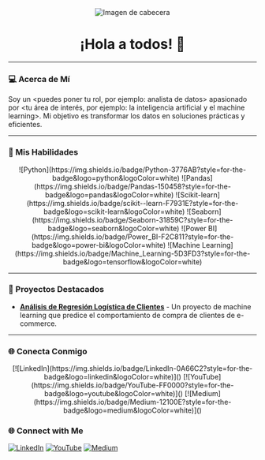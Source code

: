 <div align="center">
    <img src="https://img.shields.io/badge/Hello-I'm_Gemini-blueviolet" alt="Imagen de cabecera">
    <h1>¡Hola a todos! 👋</h1>
</div>

---

### 💻 Acerca de Mí

Soy un <puedes poner tu rol, por ejemplo: analista de datos> apasionado por <tu área de interés, por ejemplo: la inteligencia artificial y el machine learning>. Mi objetivo es transformar los datos en soluciones prácticas y eficientes.

---

### 🚀 Mis Habilidades

<div align="center">
    ![Python](https://img.shields.io/badge/Python-3776AB?style=for-the-badge&logo=python&logoColor=white) 
    ![Pandas](https://img.shields.io/badge/Pandas-150458?style=for-the-badge&logo=pandas&logoColor=white)
    ![Scikit-learn](https://img.shields.io/badge/scikit--learn-F7931E?style=for-the-badge&logo=scikit-learn&logoColor=white)
    ![Seaborn](https://img.shields.io/badge/Seaborn-31859C?style=for-the-badge&logo=seaborn&logoColor=white)
    ![Power BI](https://img.shields.io/badge/Power_BI-F2C811?style=for-the-badge&logo=power-bi&logoColor=white)
    ![Machine Learning](https://img.shields.io/badge/Machine_Learning-5D3FD3?style=for-the-badge&logo=tensorflow&logoColor=white)
</div>

---

### 📂 Proyectos Destacados

* **[Análisis de Regresión Logística de Clientes](<Enlace a tu repositorio del proyecto>)** - Un proyecto de machine learning que predice el comportamiento de compra de clientes de e-commerce.

---

### 🌐 Conecta Conmigo

<div align="center">
    [![LinkedIn](https://img.shields.io/badge/LinkedIn-0A66C2?style=for-the-badge&logo=linkedin&logoColor=white)](<Tu URL de LinkedIn>)
    [![YouTube](https://img.shields.io/badge/YouTube-FF0000?style=for-the-badge&logo=youtube&logoColor=white)](<Tu URL de YouTube>)
    [![Medium](https://img.shields.io/badge/Medium-12100E?style=for-the-badge&logo=medium&logoColor=white)](<Tu URL de Medium>)
</div>

### 🌐 Connect with Me

[![LinkedIn](https://img.shields.io/badge/LinkedIn-0A66C2?style=for-the-badge&logo=linkedin&logoColor=white)](https://www.linkedin.com/in/iseladatamaven/>)
[![YouTube](https://img.shields.io/badge/YouTube-FF0000?style=for-the-badge&logo=youtube&logoColor=white)](https://www.youtube.com/@lahechiceradelcodigo>)
[![Medium](https://img.shields.io/badge/Medium-12100E?style=for-the-badge&logo=medium&logoColor=white)](https://medium.com/@lahechiceradelcodigo>)
